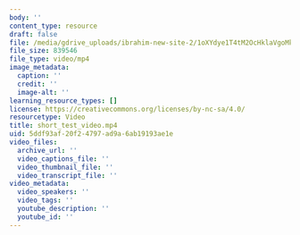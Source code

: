 ```yaml
---
body: ''
content_type: resource
draft: false
file: /media/gdrive_uploads/ibrahim-new-site-2/1oXYdye1T4tM2OcHklaVgoMklDj1dxDT1/short_test_video.mp4
file_size: 839546
file_type: video/mp4
image_metadata:
  caption: ''
  credit: ''
  image-alt: ''
learning_resource_types: []
license: https://creativecommons.org/licenses/by-nc-sa/4.0/
resourcetype: Video
title: short_test_video.mp4
uid: 5ddf93af-20f2-4797-ad9a-6ab19193ae1e
video_files:
  archive_url: ''
  video_captions_file: ''
  video_thumbnail_file: ''
  video_transcript_file: ''
video_metadata:
  video_speakers: ''
  video_tags: ''
  youtube_description: ''
  youtube_id: ''
---
```

